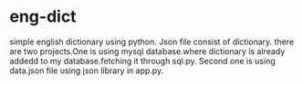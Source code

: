 # eng-dict
simple english dictionary using python. Json file consist of dictionary.
there are two projects.One is using mysql database.where dictionary is already addedd to my database.fetching it through sql.py.
Second one is using data.json file using json library in app.py.
